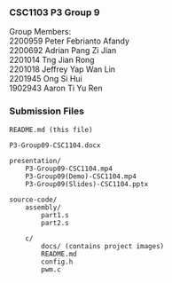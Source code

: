 ### CSC1103 P3 Group 9
<p>
Group Members:<br>
2200959  Peter Febrianto Afandy<br>
2200692  Adrian Pang Zi Jian<br>
2201014  Tng Jian Rong<br>
2201018  Jeffrey Yap Wan Lin<br>
2201945  Ong Si Hui<br>
1902943  Aaron Ti Yu Ren<br>
</p>

### Submission Files
```
README.md (this file)

P3-Group09-CSC1104.docx

presentation/
    P3-Group09-CSC1104.mp4
    P3-Group09(Demo)-CSC1104.mp4
    P3-Group09(Slides)-CSC1104.pptx

source-code/
    assembly/
        part1.s
        part2.s

    c/
        docs/ (contains project images)
        README.md
        config.h
        pwm.c
```